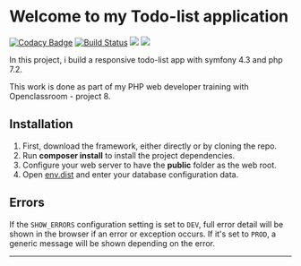 # Welcome to my Todo-list application

[![Codacy Badge](https://api.codacy.com/project/badge/Grade/8cd9f8588d2d4630a5f39c7bd5eee274)](https://app.codacy.com/app/jlbokass/P8-TodoList?utm_source=github.com&utm_medium=referral&utm_content=jlbokass/P8-TodoList&utm_campaign=Badge_Grade_Dashboard)
[![Build Status](https://travis-ci.com/jlbokass/P8-TodoList.svg?branch=master)](https://travis-ci.com/jlbokass/P8-TodoList)
<a href="https://codeclimate.com/github/jlbokass/P8-TodoList/maintainability"><img src="https://api.codeclimate.com/v1/badges/9243b47a72ae646fce07/maintainability" /></a>
<a href="https://codeclimate.com/github/jlbokass/P8-TodoList/test_coverage"><img src="https://api.codeclimate.com/v1/badges/9243b47a72ae646fce07/test_coverage" /></a>
 

In this project, i build a responsive todo-list app with symfony 4.3 and php 7.2. 

This work is done as part of my PHP web developer training with Openclassroom - project 8.

## Installation

1. First, download the framework, either directly or by cloning the repo.
1. Run **composer install** to install the project dependencies.
1. Configure your web server to have the **public** folder as the web root.
1. Open [env.dist](/env.dist) and enter your database configuration data.

## Errors

If the `SHOW_ERRORS` configuration setting is set to `DEV`, full error detail will be shown in the browser if an error or exception occurs. If it's set to `PROD`, a generic message will be shown depending on the error.

---
